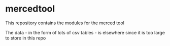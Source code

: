 # mercedtool

This repository contains the modules for the merced tool

The data - in the form of lots of csv tables - is elsewhere since it is too large to store in this repo
